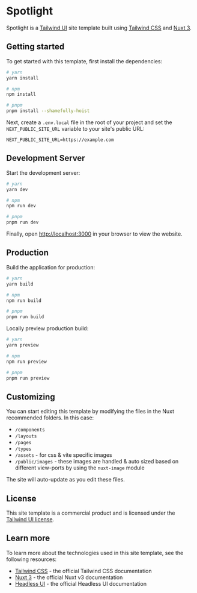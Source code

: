 # Spotlight

Spotlight is a [Tailwind UI](https://tailwindui.com) site template built using [Tailwind CSS](https://tailwindcss.com) and [Nuxt 3](https://v3.nuxtjs.org).

## Getting started

To get started with this template, first install the dependencies:

```bash
# yarn
yarn install

# npm
npm install

# pnpm
pnpm install --shamefully-hoist
```

Next, create a `.env.local` file in the root of your project and set the `NEXT_PUBLIC_SITE_URL` variable to your site's public URL:

```
NEXT_PUBLIC_SITE_URL=https://example.com
```

## Development Server

Start the development server:

```bash
# yarn
yarn dev

# npm
npm run dev

# pnpm
pnpm run dev
```

Finally, open [http://localhost:3000](http://localhost:3000) in your browser to view the website.

## Production

Build the application for production:

```bash
# yarn
yarn build 

# npm
npm run build 

# pnpm
pnpm run build 
```

Locally preview production build:

```bash
# yarn
yarn preview 

# npm
npm run preview 

# pnpm
pnpm run preview 
```

## Customizing

You can start editing this template by modifying the files in the Nuxt recommended folders. In this case:

- `/components` 
- `/layouts`
- `/pages`
- `/types`
- `/assets` - for css & vite specific images
- `/public/images` - these images are handled & auto sized based on different view-ports by using the `nuxt-image` module

The site will auto-update as you edit these files.

## License

This site template is a commercial product and is licensed under the [Tailwind UI license](https://tailwindui.com/license).

## Learn more

To learn more about the technologies used in this site template, see the following resources:

- [Tailwind CSS](https://tailwindcss.com/docs) - the official Tailwind CSS documentation
- [Nuxt 3](https://v3.nuxtjs.org) - the official Nuxt v3 documentation
- [Headless UI](https://headlessui.dev) - the official Headless UI documentation
